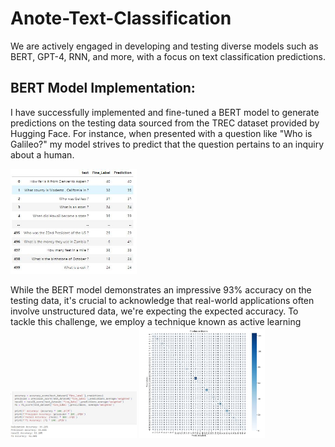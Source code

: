 # Anote-Text-Classification

We are actively engaged in developing and testing diverse models such as BERT, GPT-4, RNN, and more, with a focus on text classification predictions.

## BERT Model Implementation:
I have successfully implemented and fine-tuned a BERT model to generate predictions on the testing data sourced from the TREC dataset provided by Hugging Face. For instance, when presented with a question like "Who is Galileo?" my model strives to predict that the question pertains to an inquiry about a human. 

<img src="https://github.com/Whiteii/Anote-Text-Classification/blob/main/FineLabel/Capture.JPG" alt="Testing Snapshot 1" style="width: 40%;">

While the BERT model demonstrates an impressive 93% accuracy on the testing data, it's crucial to acknowledge that real-world applications often involve unstructured data, we're expecting the expected accuracy. To tackle this challenge, we employ a technique known as active learning 
<img src="https://github.com/Whiteii/Anote-Text-Classification/blob/main/FineLabel/Capture2.JPG" alt="Testing Snapshot 2" style="width: 40%;">
<img src="https://github.com/Whiteii/Anote-Text-Classification/blob/main/FineLabel/ConfusionMatrix.JPG" alt="Confusion Matrix" style="width: 40%;">









